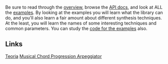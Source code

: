 Be sure to read through the [overview](https://tonejs.github.io/), browse the [API docs](https://tonejs.github.io/docs/), and look at ALL the [examples](https://tonejs.github.io/examples/). By looking at the examples you will learn what the library can do, and you'll also learn a fair amount about different synthesis techniques. At the least, you will learn the names of some interesting techniques and common parameters. You can study the [code for the examples](https://github.com/Tonejs/Tone.js/tree/dev/examples) also.

## Links

[Teoria](https://github.com/saebekassebil/teoria)
[Musical Chord Progression Arpeggiator](https://codepen.io/jakealbaugh/full/qNrZyw/)
